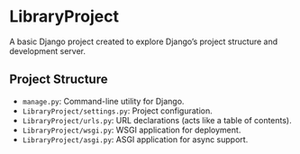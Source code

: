 # LibraryProject

A basic Django project created to explore Django’s project structure and development server.

## Project Structure

- `manage.py`: Command-line utility for Django.
- `LibraryProject/settings.py`: Project configuration.
- `LibraryProject/urls.py`: URL declarations (acts like a table of contents).
- `LibraryProject/wsgi.py`: WSGI application for deployment.
- `LibraryProject/asgi.py`: ASGI application for async support.
